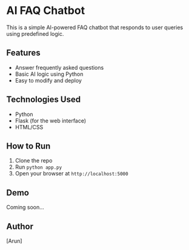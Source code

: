 # AI FAQ Chatbot

This is a simple AI-powered FAQ chatbot that responds to user queries using predefined logic.

## Features
- Answer frequently asked questions
- Basic AI logic using Python
- Easy to modify and deploy

## Technologies Used
- Python
- Flask (for the web interface)
- HTML/CSS

## How to Run
1. Clone the repo
2. Run `python app.py`
3. Open your browser at `http://localhost:5000`

## Demo
Coming soon...

## Author
[Arun]
